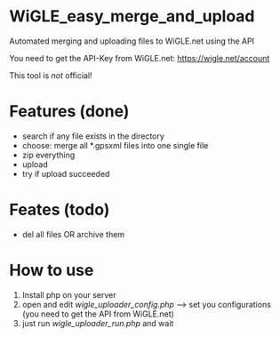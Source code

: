 # WiGLE_easy_merge_and_upload
Automated merging and uploading files to WiGLE.net using the API

You need to get the API-Key from WiGLE.net: https://wigle.net/account

This tool is _not_ official!

# Features (done)
+ search if any file exists in the directory
+ choose: merge all *.gpsxml files into one single file
+ zip everything
+ upload
+ try if upload succeeded

# Feates (todo)
+ del all files OR archive them

# How to use

1. Install php on your server
2. open and edit _wigle_uploader_config.php_ --> set you configurations (you need to get the API from WiGLE.net)
3. just run _wigle_uploader_run.php_ and wait
